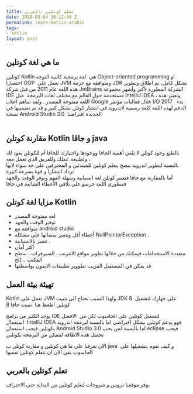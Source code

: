 ```yaml
---
title: تعلم كوتلين بالعربي
date: 2018-03-04 16:12:00 Z
permalink: learn-kotlin-arabic
tags:
- kotlin
layout: post
---
```


<h2>
	ما هي لغة كوتلين</h2>
<div>
	كوتلين Kotlin هي&nbsp; لغة برمجية كائنية التوجه&nbsp;Object-oriented programming او اختصارا&nbsp;OOP&nbsp;&nbsp;تعمل على JVM ومتوافقة مع حزمة JDK بشكل كامل، تم اطلاق وتطوير هذه اللغة عام 2011 من قبل شركة JetBrains الشركة المطورة لأكبر وأشهر مجموعة IDE مستخدمة حول العالم مع مختلف لغات البرمجة&nbsp; مثل&nbsp;IntelliJ IDEA ، وتعتبر هذه اللغة مفتوحة المصدر . ولقد ساهم اعلان Google خلال فعاليات مؤتمر I/O&nbsp;2017&nbsp;&nbsp;&nbsp;بدء الدعم لهذه اللغة كلغة رسمية لاندرويد في انتشار كوتلن بشكل كبير و قد تم تضمينها في نسخة Android Studio 3.0 &nbsp;الجديدة افتراضيا&nbsp;</div>
<div>
	&nbsp;</div>
<h2>
	مقارنة كوتلن&nbsp;Kotlin و جاڤا java&nbsp;</h2>
<div>
	بالطبع وجود كوتلن لا يلغي أهمية الجافا ووجودها واختيارك للجافا أم للكوتلن يعود لك ولطبيعة عملك وللفريق الذي تعمل معه ،</div>
<div>
	بالنسبة لتطوير اندرويد ينصح بتعلم كوتلين للمبتدئين و المحترفين على حد سواء لانها تزداد انتشارا و قوة بسرعة كبيرة</div>
<div>
	أما بالمقارنة مع جافا فتعتبر كوتلن لغة انسيابية وسهلة الفهم وتوفر الوقت والجهد فمطوري اللغة حرصو على تلافي الأخطاء الشائعة في جافا</div>
<h2>
	مزايا لغة كوتلن&nbsp;Kotlin</h2>
<ul>
	<li>
		<div>
			لغة مفتوحة المصدر</div>
	</li>
	<li>
		<div>
			توفير الوقت والجهد&nbsp;</div>
	</li>
	<li>
		<div>
			متوافقة مع android studio&nbsp;</div>
	</li>
	<li>
		<div>
			أخطاء أقل وتتميز بقضائها على مشكلة NullPointerException .</div>
	</li>
	<li>
		<div>
			تتميز بالانسيابية .</div>
	</li>
	<li>
		<div>
			أكثر أمان</div>
	</li>
	<li>
		<div>
			متعددة الاستخدامات فيمكنك من خلالها تطوير مواقع الانترنت ، السيرفرات ، سطح المكتب &hellip;إلخ</div>
	</li>
	<li>
		<div>
			قد يمكن في المستقبل القريب تطووير تطبيقات الايفون بواسطتها</div>
	</li>
</ul>
<h2>
	تهيئة&nbsp;بيئة العمل</h2>
<p>
	Kotlin تعمل على JVM ولهذا السبب نحتاج الى تثبيت JDK 8&nbsp; على جهازك لتشغيل كوتلين اظغط هنا&nbsp; تتبيت جافا 8</p>
<p>
	يوجد الكثير من برامج IDE لتشغيل&nbsp;كوتلين&nbsp;على الحاسوب&nbsp;لكن من&nbsp; الافضل استعمال&nbsp;&nbsp;IntelliJ IDEA فهو يدعم كوتلين بشكل افتراضي اما بالنسبة لبرمجة اندرويد بكوتلين فيجب استعمال&nbsp;Android Studio 3.0 اما بالنسبة لمن يحب&nbsp;eclipse فيجب تحميل هذه الاظافة لتتمكن من البرمجة بكوتلين</p>
<div>
	<p>
		الان تعرفنا على ما هي كوتلين و مقارنة كوتلن ب java&nbsp; و كيف نقوم بتشغيلها على الحاسوب بقي الان ان نتعلم كوتلين نفسها</p>
	<h2>
		تعلم كوتلين بالعربي</h2>
	<div>
		يوفر موقعنا دروس و شروحات لتعلم كوتلين من البداية حتى الاحتراف</div>
	<div>
		&nbsp;</div>
</div>
